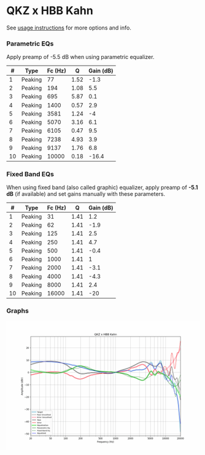 # QKZ x HBB Kahn
See [usage instructions](https://github.com/jaakkopasanen/AutoEq#usage) for more options and info.

### Parametric EQs
Apply preamp of -5.5 dB when using parametric equalizer.

|   # | Type    |   Fc (Hz) |    Q |   Gain (dB) |
|-----|---------|-----------|------|-------------|
|   1 | Peaking |        77 | 1.52 |        -1.3 |
|   2 | Peaking |       194 | 1.08 |         5.5 |
|   3 | Peaking |       695 | 5.87 |         0.1 |
|   4 | Peaking |      1400 | 0.57 |         2.9 |
|   5 | Peaking |      3581 | 1.24 |        -4   |
|   6 | Peaking |      5070 | 3.16 |         6.1 |
|   7 | Peaking |      6105 | 0.47 |         9.5 |
|   8 | Peaking |      7238 | 4.93 |         3.9 |
|   9 | Peaking |      9137 | 1.76 |         6.8 |
|  10 | Peaking |     10000 | 0.18 |       -16.4 |

### Fixed Band EQs
When using fixed band (also called graphic) equalizer, apply preamp of **-5.1 dB** (if available) and set gains manually with these parameters.

|   # | Type    |   Fc (Hz) |    Q |   Gain (dB) |
|-----|---------|-----------|------|-------------|
|   1 | Peaking |        31 | 1.41 |         1.2 |
|   2 | Peaking |        62 | 1.41 |        -1.9 |
|   3 | Peaking |       125 | 1.41 |         2.5 |
|   4 | Peaking |       250 | 1.41 |         4.7 |
|   5 | Peaking |       500 | 1.41 |        -0.4 |
|   6 | Peaking |      1000 | 1.41 |         1   |
|   7 | Peaking |      2000 | 1.41 |        -3.1 |
|   8 | Peaking |      4000 | 1.41 |        -4.3 |
|   9 | Peaking |      8000 | 1.41 |         2.4 |
|  10 | Peaking |     16000 | 1.41 |       -20   |

### Graphs
![](./QKZ%20x%20HBB%20Kahn.png)
